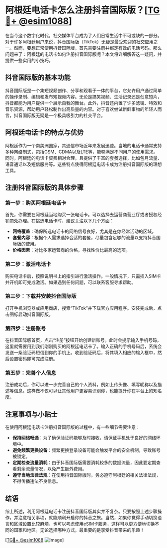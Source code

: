 # 阿根廷电话卡怎么注册抖音国际版？[[TG💪+ @esim1088](https://t.me/s/esim1088)]

在当今这个数字化时代，社交媒体平台成为了人们日常生活中不可或缺的一部分。对于许多阿根廷用户来说，抖音国际版（TikTok）无疑是最受欢迎的社交应用之一。然而，要想正常使用抖音国际版，首先需要注册并绑定有效的电话号码。那么问题来了：阿根廷的电话卡如何注册抖音国际版呢？本文将详细解答这一疑问，并提供一些实用的小技巧。

## 抖音国际版的基本功能

抖音国际版是一个集短视频创作、分享和观看于一体的平台，它允许用户通过简单的操作录制、编辑和发布短视频内容。无论是搞笑视频、生活记录还是创意短片，抖音都能为用户提供一个展示自我的舞台。此外，抖音还内置了许多滤镜、特效和音乐资源，帮助用户轻松制作出高质量的内容。对于喜欢尝试新鲜事物的年轻人而言，抖音国际版无疑是一个极具吸引力的社交平台。

## 阿根廷电话卡的特点与优势

阿根廷作为一个南美洲国家，其通信市场近年来发展迅速。当地的电话卡通常支持多种网络制式，包括GSM、CDMA以及LTE等，能够满足不同用户的使用需求。同时，阿根廷的电话卡资费相对合理，且提供了丰富的套餐选择，比如包月流量、语音通话以及短信服务等。这些特点使得阿根廷电话卡成为注册抖音国际版的理想工具。

## 注册抖音国际版的具体步骤

### 第一步：购买阿根廷电话卡

首先，你需要在阿根廷当地购买一张电话卡。可以选择去运营商营业厅或者授权经销商处办理。在挑选电话卡时，建议关注以下几个方面：

- **网络覆盖**：确保所选电话卡的网络信号良好，尤其是在你经常活动的区域。
- **套餐内容**：根据个人需求选择合适的套餐，尽量包含足够的流量以支持抖音国际版的使用。
- **价格因素**：对比多家运营商的价格，寻找性价比最高的选项。

### 第二步：激活电话卡

购买电话卡后，按照说明书上的指引进行激活操作。一般情况下，只需插入SIM卡并开机即可完成激活。如果遇到任何问题，可以联系客服寻求帮助。

### 第三步：下载并安装抖音国际版

打开手机浏览器或应用商店，搜索“TikTok”并下载官方应用程序。安装完成后，点击图标启动抖音国际版。

### 第四步：注册账号

在抖音国际版首页，点击“注册”按钮开始创建新账号。此时会提示输入手机号码，这里就需要用到我们刚刚购买的阿根廷电话卡了。输入正确的手机号码后，系统会发送一条验证码短信到你的手机上。收到验证码后，将其填入相应的输入框中，然后设置密码即可完成注册。

### 第五步：完善个人信息

注册成功后，你可以进一步完善自己的个人资料，例如上传头像、填写昵称以及描述等信息。这样做不仅可以让其他用户更容易识别你，也能提升你在平台上的知名度。

## 注意事项与小贴士

在使用阿根廷电话卡注册抖音国际版的过程中，有一些细节需要注意：

- **保持网络畅通**：为了确保验证码能够及时接收，请保证手机处于良好的网络环境中。
- **避免频繁更换设备**：频繁更换登录设备可能会触发平台的安全机制，导致账号被锁定。
- **定期检查流量消耗**：由于抖音国际版需要消耗较多的数据流量，因此要定期查看剩余流量情况，以免产生额外费用。
- **遵守当地法律法规**：在使用抖音国际版时，务必遵守阿根廷的相关法律法规，不得传播违法不良信息。

## 结语

综上所述，利用阿根廷电话卡注册抖音国际版其实并不复杂。只要按照上述步骤操作，并注意相关事项，就能顺利开启你的抖音之旅。当然，如果你觉得手动切换语言和区域设置比较麻烦，也可以考虑使用eSIM卡服务，这样可以更方便地切换不同的国家和地区。无论选择哪种方式，最重要的是享受抖音带来的乐趣！

[[TG💪+ @esim1088](https://t.me/s/esim1088) ![Image](https://i.postimg.cc/4NQfJmqS/Snipaste-2025-05-13-00-14-12.png)]